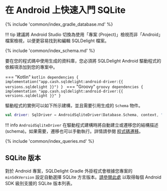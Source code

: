 # 在 Android 上快速入門 SQLite

{% include 'common/index_gradle_database.md' %}

!!! tip
    建議將 Android Studio 切換為使用「專案 (Project)」檢視而非「Android」檔案檢視，以便更容易找到和編輯 SQLDelight 檔案。

{% include 'common/index_schema.md' %}

要在您的程式碼中使用生成的資料庫，您必須將 SQLDelight Android 驅動程式的依賴項添加到您的專案中。

=== "Kotlin"
    ```kotlin
    dependencies {
      implementation("app.cash.sqldelight:android-driver:{{ versions.sqldelight }}")
    }
    ```
=== "Groovy"
    ```groovy
    dependencies {
      implementation "app.cash.sqldelight:android-driver:{{ versions.sqldelight }}"
    }
    ```

驅動程式的實例可以如下所示建構，並且需要引用生成的 `Schema` 物件。
```kotlin
val driver: SqlDriver = AndroidSqliteDriver(Database.Schema, context, "test.db")
```

!!! info
    `AndroidSqliteDriver` 在驅動程式建構時將自動建立或遷移您的結構描述 (schema)。如果需要，遷移也可以手動執行。詳情請參閱 [程式碼遷移]。

{% include 'common/index_queries.md' %}

## SQLite 版本

對於 Android 專案，SQLDelight Gradle 外掛程式會根據您專案的 `minSdkVersion` 設定自動選擇 SQLite 方言版本。[請參閱此處](https://developer.android.com/reference/android/database/sqlite/package-summary) 以取得每個 Android SDK 級別支援的 SQLite 版本列表。

[程式碼遷移]: migrations#code-migrations